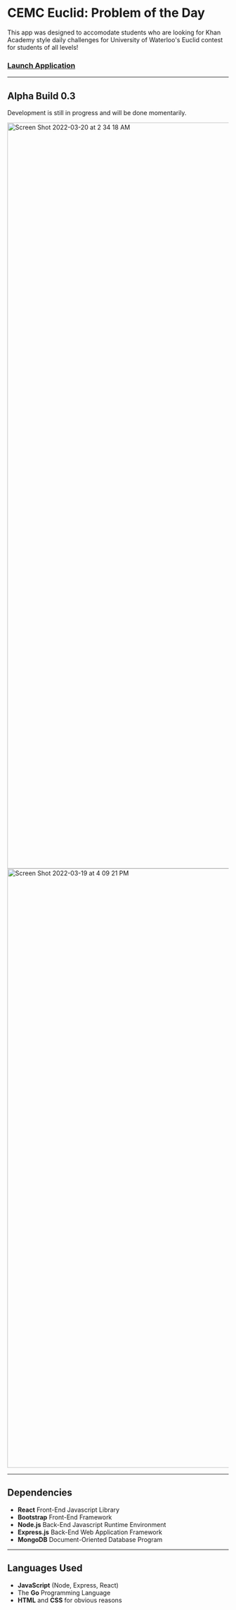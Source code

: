 # CEMC Euclid: Problem of the Day

This app was designed to accomodate students who are looking for Khan Academy style daily challenges for University of Waterloo's Euclid contest for students of all levels!

### [Launch Application](https://cemc-euclid-problem-of-the-day.herokuapp.com)

---

## Alpha Build 0.3

Development is still in progress and will be done momentarily.

<img width="1699" alt="Screen Shot 2022-03-20 at 2 34 18 AM" src="https://user-images.githubusercontent.com/35755386/159151169-c05979fc-0243-448d-8fc6-82a51168a12b.png">

<img width="1365" alt="Screen Shot 2022-03-19 at 4 09 21 PM" src="https://user-images.githubusercontent.com/35755386/159136889-741f841c-41c3-4196-8dc2-a69b0a72062a.png">

---

## Dependencies

- **React** Front-End Javascript Library
- **Bootstrap** Front-End Framework
- **Node.js** Back-End Javascript Runtime Environment
- **Express.js** Back-End Web Application Framework
- **MongoDB** Document-Oriented Database Program

---

## Languages Used

- **JavaScript** (Node, Express, React)
- The **Go** Programming Language
- **HTML** and **CSS** for obvious reasons
